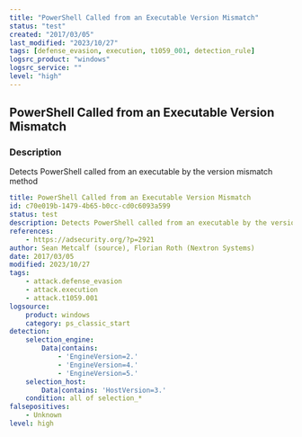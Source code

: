 ```yaml
---
title: "PowerShell Called from an Executable Version Mismatch"
status: "test"
created: "2017/03/05"
last_modified: "2023/10/27"
tags: [defense_evasion, execution, t1059_001, detection_rule]
logsrc_product: "windows"
logsrc_service: ""
level: "high"
---
```


## PowerShell Called from an Executable Version Mismatch

### Description

Detects PowerShell called from an executable by the version mismatch method

```yml
title: PowerShell Called from an Executable Version Mismatch
id: c70e019b-1479-4b65-b0cc-cd0c6093a599
status: test
description: Detects PowerShell called from an executable by the version mismatch method
references:
    - https://adsecurity.org/?p=2921
author: Sean Metcalf (source), Florian Roth (Nextron Systems)
date: 2017/03/05
modified: 2023/10/27
tags:
    - attack.defense_evasion
    - attack.execution
    - attack.t1059.001
logsource:
    product: windows
    category: ps_classic_start
detection:
    selection_engine:
        Data|contains:
            - 'EngineVersion=2.'
            - 'EngineVersion=4.'
            - 'EngineVersion=5.'
    selection_host:
        Data|contains: 'HostVersion=3.'
    condition: all of selection_*
falsepositives:
    - Unknown
level: high

```
